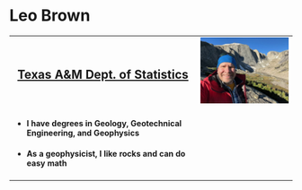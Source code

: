 
<title> Leo's webpage </title>

<head> <h1> Leo Brown </h1> </head>

<body>
	<table>
	  <tr>
		<td style="text-align:center"> <a href="https://artsci.tamu.edu/statistics/index.html">  <h2> Texas A&M Dept. of Statistics </h2> </a> </td>
		<td> <img width = 300 src="LeoPic.jpg">  </td>
	  </tr>
	  <tr>
		<td> 
			<ul> <li> <h4> I have degrees in Geology, Geotechnical Engineering, and Geophysics </h4>
			  <li> <h4> As a geophysicist, I like rocks and can do easy math  </h4>
			  </li>
 </body>
     
